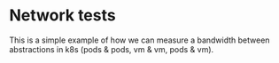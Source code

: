 # Network tests
This is a simple example of how we can measure a bandwidth between abstractions in k8s (pods & pods, vm & vm, pods & vm).

